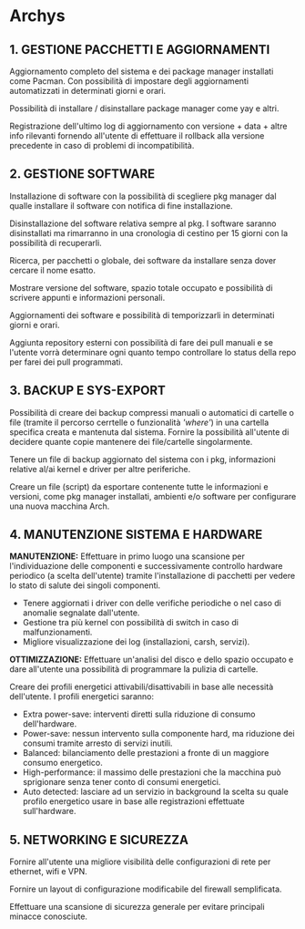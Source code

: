 # Archys

## 1. GESTIONE PACCHETTI E AGGIORNAMENTI
Aggiornamento completo del sistema e dei package manager installati come Pacman. Con possibilità di impostare degli aggiornamenti automatizzati in determinati giorni e orari.

Possibilità di installare / disinstallare package manager come yay e altri.

Registrazione dell'ultimo log di aggiornamento con versione + data + altre info rilevanti fornendo all'utente di effettuare il rollback alla versione precedente in caso di problemi di incompatibilità.

## 2. GESTIONE SOFTWARE
Installazione di software con la possibilità di scegliere pkg manager dal qualle installare il software con notifica di fine installazione.

Disinstallazione del software relativa sempre al pkg. I software saranno disinstallati ma rimarranno in una cronologia di cestino per 15 giorni con la possibilità di recuperarli.

Ricerca, per pacchetti o globale, dei software da installare senza dover cercare il nome esatto.

Mostrare versione del software, spazio totale occupato e possibilità di scrivere appunti e informazioni personali.

Aggiornamenti dei software e possibilità di temporizzarli in determinati giorni e orari.

Aggiunta repository esterni con possibilità di fare dei pull manuali e se l'utente vorrà determinare ogni quanto tempo controllare lo status della repo per farei dei pull programmati.

## 3. BACKUP E SYS-EXPORT
Possibilità di creare dei backup compressi manuali o automatici di cartelle o file (tramite il percorso cerrtelle o funzionalità *'where'*) in una cartella specifica creata e mantenuta dal sistema.
Fornire la possibilità all'utente di decidere quante copie mantenere dei file/cartelle singolarmente.

Tenere un file di backup aggiornato del sistema con i pkg, informazioni relative al/ai kernel e driver per altre periferiche.

Creare un file (script) da esportare contenente tutte le informazioni e versioni, come pkg manager installati, ambienti e/o software per configurare una nuova macchina Arch.

## 4. MANUTENZIONE SISTEMA E HARDWARE

**MANUTENZIONE:**
Effettuare in primo luogo una scansione per l'individuazione delle componenti e successivamente controllo hardware periodico (a scelta dell'utente) tramite l'installazione di pacchetti per vedere lo stato di salute dei singoli componenti.

- Tenere aggiornati i driver con delle verifiche periodiche o nel caso di anomalie segnalate dall'utente.
- Gestione tra più kernel con possibilità di switch in caso di malfunzionamenti.
- Migliore visualizzazione dei log (installazioni, carsh, servizi).

**OTTIMIZZAZIONE:**
Effettuare un'analisi del disco e dello spazio occupato e dare all'utente una possibilità di programmare la pulizia di cartelle.

Creare dei profili energetici attivabili/disattivabili in base alle necessità dell'utente. I profili energetici saranno:
- Extra power-save: interventi diretti sulla riduzione di consumo dell'hardware.
- Power-save: nessun intervento sulla componente hard, ma riduzione dei consumi tramite arresto di servizi inutili.
- Balanced: bilanciamento delle prestazioni a fronte di un maggiore consumo energetico.
- High-performance: il massimo delle prestazioni che la macchina può sprigionare senza tener conto di consumi energetici.
- Auto detected: lasciare ad un servizio in background la scelta su quale profilo energetico usare in base alle registrazioni effettuate sull'hardware.

## 5. NETWORKING E SICUREZZA

Fornire all'utente una migliore visibilità delle configurazioni di rete per ethernet, wifi e VPN.

Fornire un layout di configurazione modificabile del firewall semplificata.

Effettuare una scansione di sicurezza generale per evitare principali minacce conosciute.
